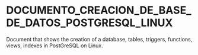 # DOCUMENTO_CREACION_DE_BASE_DE_DATOS_POSTGRESQL_LINUX
Document that shows the creation of a database, tables, triggers, functions, views, indexes in PostGreSQL on Linux.
